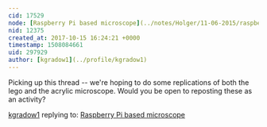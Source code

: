 ```yaml
---
cid: 17529
node: [Raspberry Pi based microscope](../notes/Holger/11-06-2015/raspberry-pi-based-microscope)
nid: 12375
created_at: 2017-10-15 16:24:21 +0000
timestamp: 1508084661
uid: 297929
author: [kgradow1](../profile/kgradow1)
---
```


Picking up this thread  -- we're hoping to do some replications of both the lego and the acrylic microscope.   Would you be open to reposting these as an activity?

[kgradow1](../profile/kgradow1) replying to: [Raspberry Pi based microscope](../notes/Holger/11-06-2015/raspberry-pi-based-microscope)

